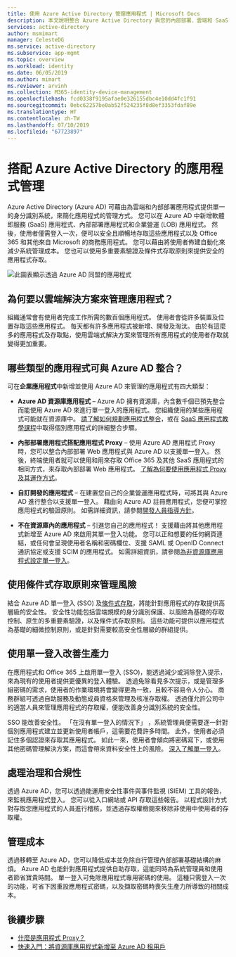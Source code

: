 ```yaml
---
title: 使用 Azure Active Directory 管理應用程式 | Microsoft Docs
description: 本文說明整合 Azure Active Directory 與您的內部部署、雲端和 SaaS 應用程式的優點。
services: active-directory
author: msmimart
manager: CelesteDG
ms.service: active-directory
ms.subservice: app-mgmt
ms.topic: overview
ms.workload: identity
ms.date: 06/05/2019
ms.author: mimart
ms.reviewer: arvinh
ms.collection: M365-identity-device-management
ms.openlocfilehash: fcd0338f9195afae0e326155dbc4e10dd4fc1f91
ms.sourcegitcommit: 0ebc62257be0ab52f524235f8d8ef3353fdaf89e
ms.translationtype: HT
ms.contentlocale: zh-TW
ms.lasthandoff: 07/10/2019
ms.locfileid: "67723897"
---
```

# <a name="application-management-with-azure-active-directory"></a>搭配 Azure Active Directory 的應用程式管理

Azure Active Directory (Azure AD) 可藉由為雲端和內部部署應用程式提供單一的身分識別系統，來簡化應用程式的管理方式。 您可以在 Azure AD 中新增軟體即服務 (SaaS) 應用程式、內部部署應用程式和企業營運 (LOB) 應用程式。 然後，使用者僅需登入一次，便可以安全且順暢地存取這些應用程式以及 Office 365 和其他來自 Microsoft 的商務應用程式。 您可以藉由將使用者佈建自動化來減少系統管理成本。 您也可以使用多重要素驗證及條件式存取原則來提供安全的應用程式存取。

![此圖表顯示透過 Azure AD 同盟的應用程式](media/what-is-application-management/app-management-overview.png)

## <a name="why-manage-applications-with-a-cloud-solution"></a>為何要以雲端解決方案來管理應用程式？

組織通常會有使用者完成工作所需的數百個應用程式。 使用者會從許多裝置及位置存取這些應用程式。 每天都有許多應用程式被新增、開發及淘汰。 由於有這麼多的應用程式及存取點，使用雲端式解決方案來管理所有應用程式的使用者存取就變得更加重要。

## <a name="what-types-of-applications-can-i-integrate-with-azure-ad"></a>哪些類型的應用程式可與 Azure AD 整合？

可在**企業應用程式**中新增並使用 Azure AD 來管理的應用程式有四大類型：

- **Azure AD 資源庫應用程式** – Azure AD 擁有資源庫，內含數千個已預先整合而能使用 Azure AD 來進行單一登入的應用程式。 您組織使用的某些應用程式可能就在資源庫中。 [請了解如何規劃應用程式整合](plan-an-application-integration.md)，或在 [SaaS 應用程式教學課程](https://docs.microsoft.com/azure/active-directory/saas-apps/)中取得個別應用程式的詳細整合步驟。

- **內部部署應用程式搭配應用程式 Proxy** – 使用 Azure AD 應用程式 Proxy 時，您可以整合內部部署 Web 應用程式與 Azure AD 以支援單一登入。 然後，終端使用者就可以使用和用來存取 Office 365 及其他 SaaS 應用程式的相同方式，來存取內部部署 Web 應用程式。 [了解為何要使用應用程式 Proxy 及其運作方式](what-is-application-proxy.md)。

- **自訂開發的應用程式** – 在建置您自己的企業營運應用程式時，可將其與 Azure AD 進行整合以支援單一登入。 藉由向 Azure AD 註冊應用程式，您便可掌控應用程式的驗證原則。 如需詳細資訊，請參閱[開發人員指導方針](developer-guidance-for-integrating-applications.md)。

- **不在資源庫內的應用程式** – 引進您自己的應用程式！ 支援藉由將其他應用程式新增至 Azure AD 來啟用其單一登入功能。 您可以正和想要的任何網頁連結，或任何會呈現使用者名稱和密碼欄位、支援 SAML 或 OpenID Connect 通訊協定或支援 SCIM 的應用程式。 如需詳細資訊，請參閱[為非資源庫應用程式設定單一登入](configure-single-sign-on-non-gallery-applications.md)。

## <a name="manage-risk-with-conditional-access-policies"></a>使用條件式存取原則來管理風險

結合 Azure AD 單一登入 (SSO) 及[條件式存取](https://docs.microsoft.com/azure/active-directory/conditional-access/overview)，將能針對應用程式的存取提供高層級的安全性。 安全性功能包括雲端規模的身分識別保護、以風險為基礎的存取控制、原生的多重要素驗證，以及條件式存取原則。 這些功能可提供以應用程式為基礎的細微控制原則，或是針對需要較高安全性層級的群組提供。

## <a name="improve-productivity-with-single-sign-on"></a>使用單一登入改善生產力

在應用程式和 Office 365 上啟用單一登入 (SSO)，能透過減少或消除登入提示，來為現有的使用者提供更優異的登入體驗。 透過免除看見多次提示，或是管理多組密碼的需求，使用者的作業環境將會變得更為一致，且較不容易令人分心。 商務群組可透過自助服務及動態成員資格來管理及核准存取權。 透過僅允許公司中的適當人員來管理應用程式的存取權，便能改善身分識別系統的安全性。

SSO 能改善安全性。 「在沒有單一登入的情況下」  ，系統管理員便需要逐一針對個別應用程式建立並更新使用者帳戶，這需要花費許多時間。 此外，使用者必須記住多個認證來存取其應用程式。 如此一來，使用者會傾向將密碼寫下，或使用其他密碼管理解決方案，而這會帶來資料安全性上的風險。 [深入了解單一登入](what-is-single-sign-on.md)。

## <a name="address-governance-and-compliance"></a>處理治理和合規性

透過 Azure AD，您可以透過能運用安全性事件與事件監視 (SIEM) 工具的報告，來監視應用程式登入。 您可以從入口網站或 API 存取這些報告。 以程式設計方式對存取您應用程式的人員進行稽核，並透過存取權檢閱來移除非使用中使用者的存取權。

## <a name="manage-costs"></a>管理成本

透過移轉至 Azure AD，您可以降低成本並免除自行管理內部部署基礎結構的麻煩。 Azure AD 也能針對應用程式提供自助存取，這能同時為系統管理員和使用者節省寶貴時間。 單一登入可免除應用程式專用密碼的使用。 這種只需登入一次的功能，可省下因重設應用程式密碼，以及擷取密碼時喪失生產力所導致的相關成本。

## <a name="next-steps"></a>後續步驟

- [什麼是應用程式 Proxy？](what-is-application-proxy.md)
- [快速入門：將資源庫應用程式新增至 Azure AD 租用戶](add-application-portal.md)
